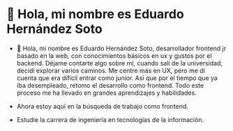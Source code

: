 # 👋 Hola, mi nombre es Eduardo Hernández Soto

- 👋 Hola, mi nombre es Eduardo Hernández Soto, desarrollador frontend jr basado en la web, con conocimientos básicos en ux y gustos por el backend.
Déjame contarte algo sobre mí, cuando sali de la universidad, decidí explorar varios caminos. Me centre más en UX, pero me di cuenta que 
era difícil entrar como junior. Así que por el tiempo que ya iba desempleado, retomo el desarrollo como frontend. Todo este proceso me ha llevado en grandes aprendizajes
y habilidades. 

- Ahora estoy aquí en la búsqueda de trabajo como frontend. 
- Estudie la carrera de ingeniería en tecnologías de la información.

<!---
eduhsoto/eduhsoto is a ✨ special ✨ repository because its `README.md` (this file) appears on your GitHub profile.
You can click the Preview link to take a look at your changes.
--->
